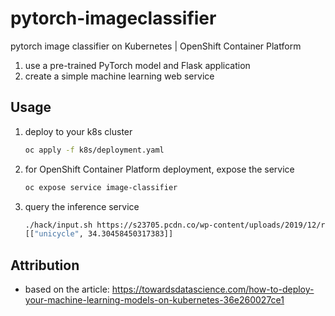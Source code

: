 # pytorch-imageclassifier

pytorch image classifier on Kubernetes | OpenShift Container Platform

1. use a pre-trained PyTorch model and Flask application
2. create a simple machine learning web service

## Usage

1. deploy to your k8s cluster

    ```bash
    oc apply -f k8s/deployment.yaml
    ```

2. for OpenShift Container Platform deployment, expose the service

    ```bash
    oc expose service image-classifier
    ```

3. query the inference service

    ```bash
    ./hack/input.sh https://s23705.pcdn.co/wp-content/uploads/2019/12/roadies-2-e1576036605279.jpg
    [["unicycle", 34.30458450317383]]
    ```

## Attribution

* based on the article: https://towardsdatascience.com/how-to-deploy-your-machine-learning-models-on-kubernetes-36e260027ce1
